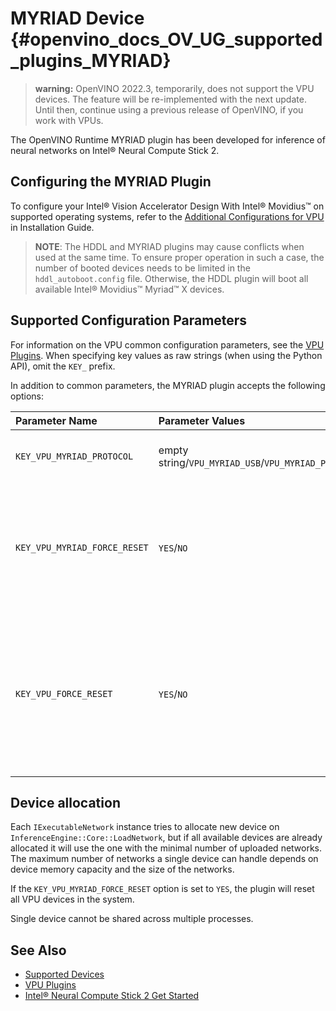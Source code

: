 # MYRIAD Device {#openvino_docs_OV_UG_supported_plugins_MYRIAD}


> **warning:**
> OpenVINO 2022.3, temporarily, does not support the VPU devices.
> The feature will be re-implemented with the next update. Until then, 
> continue using a previous release of OpenVINO, if you work with VPUs.


The OpenVINO Runtime MYRIAD plugin has been developed for inference of neural networks on Intel® Neural Compute Stick 2.

## Configuring the MYRIAD Plugin

To configure your Intel® Vision Accelerator Design With Intel® Movidius™ on supported operating systems, refer to the [Additional Configurations for VPU](../../install_guides/configurations-for-ivad-vpu.md) in Installation Guide.

> **NOTE**: The HDDL and MYRIAD plugins may cause conflicts when used at the same time.
> To ensure proper operation in such a case, the number of booted devices needs to be limited in the `hddl_autoboot.config` file.
> Otherwise, the HDDL plugin will boot all available Intel® Movidius™ Myriad™ X devices.

## Supported Configuration Parameters

For information on the VPU common configuration parameters, see the [VPU Plugins](VPU.md).
When specifying key values as raw strings (when using the Python API), omit the `KEY_` prefix.

In addition to common parameters, the MYRIAD plugin accepts the following options:

| Parameter Name        | Parameter Values | Default    | Description                                                                        |
| :---                  | :---             | :---       | :---                                                                               |
| `KEY_VPU_MYRIAD_PROTOCOL`    | empty string/`VPU_MYRIAD_USB`/`VPU_MYRIAD_PCIE` | empty string | If set, the plugin will use a device with specific protocol to allocate a network. |
| `KEY_VPU_MYRIAD_FORCE_RESET` | `YES`/`NO`                             | `NO`        | Enables force reset of all booted devices when new ExecutableNetwork is created.<br />This is a plugin scope option and must be used with the plugin's SetConfig method only.<br />See <a href="#MYRIAD_DEVICE_ALLOC">Device allocation</a> section for details. |
| `KEY_VPU_FORCE_RESET`        | `YES`/`NO`                             | `NO`         | **Deprecated** Use `KEY_VPU_MYRIAD_FORCE_RESET` instead. <br />Enables force reset of all booted devices when new ExecutableNetwork is created.<br />This is a plugin scope option and must be used with the plugin's SetConfig method only.<br />See <a href="#MYRIAD_DEVICE_ALLOC">Device allocation</a> section for details. |

## Device allocation <a name="MYRIAD_DEVICE_ALLOC">&nbsp;</a>

Each `IExecutableNetwork` instance tries to allocate new device on `InferenceEngine::Core::LoadNetwork`, but if all available devices are already allocated it will use the one with the minimal number of uploaded networks.
The maximum number of networks a single device can handle depends on device memory capacity and the size of the networks.

If the `KEY_VPU_MYRIAD_FORCE_RESET` option is set to `YES`, the plugin will reset all VPU devices in the system.

Single device cannot be shared across multiple processes.

## See Also

* [Supported Devices](Supported_Devices.md)
* [VPU Plugins](VPU.md)
* [Intel&reg; Neural Compute Stick 2 Get Started](https://software.intel.com/en-us/neural-compute-stick/get-started)
